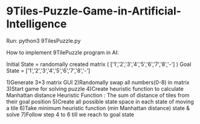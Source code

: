 # 9Tiles-Puzzle-Game-in-Artificial-Intelligence


Run:
	python3 9TilesPuzzle.py


How to implement 9TilePuzzle program in AI:

Initial State = randomally created matrix ( ['1','2','3','4','5','6','7','8','-'] ) 
Goal State = ['1','2','3','4','5','6','7','8','-']

1)Generate 3*3 matrix GUI
2)Randomally swap all numbers(0-8) in matrix
3)Start game for solving puzzle
4)Create heuristic function to calculate Manhattan distance
Heuristic Function : The sum of distance of tiles from their goal position
5)Create all possible state space in each state of moving a tile
6)Take minimum heuristic function (min Manhattan distance) state & solve
7)Follow step 4 to 6 till we reach to goal state
